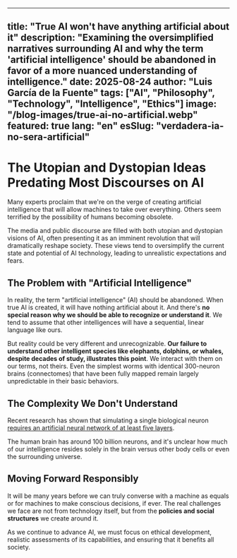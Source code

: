 
---
title: "True AI won't have anything artificial about it"
description: "Examining the oversimplified narratives surrounding AI and why the term 'artificial intelligence' should be abandoned in favor of a more nuanced understanding of intelligence."
date: 2025-08-24
author: "Luis García de la Fuente"
tags: ["AI", "Philosophy", "Technology", "Intelligence", "Ethics"]
image: "/blog-images/true-ai-no-artificial.webp"
featured: true
lang: "en"
esSlug: "verdadera-ia-no-sera-artificial"
---

# The Utopian and Dystopian Ideas Predating Most Discourses on AI

Many experts proclaim that we're on the verge of creating artificial intelligence that will allow machines to take over everything. Others seem terrified by the possibility of humans becoming obsolete.

The media and public discourse are filled with both utopian and dystopian visions of AI, often presenting it as an imminent revolution that will dramatically reshape society. These views tend to oversimplify the current state and potential of AI technology, leading to unrealistic expectations and fears.

## The Problem with "Artificial Intelligence"

In reality, the term "artificial intelligence" (AI) should be abandoned. When true AI is created, it will have nothing artificial about it. And there's **no special reason why we should be able to recognize or understand it**. We tend to assume that other intelligences will have a sequential, linear language like ours.

But reality could be very different and unrecognizable. **Our failure to understand other intelligent species like elephants, dolphins, or whales, despite decades of study, illustrates this point**. We interact with them on our terms, not theirs. Even the simplest worms with identical 300-neuron brains (connectomes) that have been fully mapped remain largely unpredictable in their basic behaviors.

## The Complexity We Don't Understand

Recent research has shown that simulating a single biological neuron <a href="https://forum.effectivealtruism.org/posts/h7Rj8Y8YWZccYMy5J/it-takes-5-layers-and-1000-artificial-neurons-to-simulate-arequires" target="_blank" rel="nofollow">requires an artificial neural network of at least five layers</a>. 

The human brain has around 100 billion neurons, and it's unclear how much of our intelligence resides solely in the brain versus other body cells or even the surrounding universe.

## Moving Forward Responsibly

It will be many years before we can truly converse with a machine as equals or for machines to make conscious decisions, if ever. The real challenges we face are not from technology itself, but from the **policies and social structures** we create around it.

As we continue to advance AI, we must focus on ethical development, realistic assessments of its capabilities, and ensuring that it benefits all society.